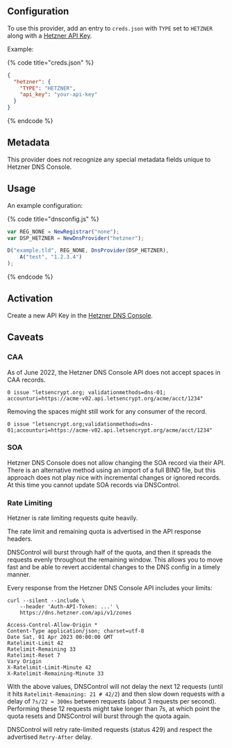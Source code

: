 ## Configuration

To use this provider, add an entry to `creds.json` with `TYPE` set to `HETZNER`
along with a [Hetzner API Key](https://dns.hetzner.com/settings/api-token).

Example:

{% code title="creds.json" %}
```json
{
  "hetzner": {
    "TYPE": "HETZNER",
    "api_key": "your-api-key"
  }
}
```
{% endcode %}

## Metadata

This provider does not recognize any special metadata fields unique to Hetzner
 DNS Console.

## Usage

An example configuration:

{% code title="dnsconfig.js" %}
```javascript
var REG_NONE = NewRegistrar("none");
var DSP_HETZNER = NewDnsProvider("hetzner");

D("example.tld", REG_NONE, DnsProvider(DSP_HETZNER),
    A("test", "1.2.3.4")
);
```
{% endcode %}

## Activation

Create a new API Key in the
[Hetzner DNS Console](https://dns.hetzner.com/settings/api-token).

## Caveats

### CAA

As of June 2022, the Hetzner DNS Console API does not accept spaces in CAA
 records.
```text
0 issue "letsencrypt.org; validationmethods=dns-01; accounturi=https://acme-v02.api.letsencrypt.org/acme/acct/1234"
```

Removing the spaces might still work for any consumer of the record.
```text
0 issue "letsencrypt.org;validationmethods=dns-01;accounturi=https://acme-v02.api.letsencrypt.org/acme/acct/1234"
```

### SOA

Hetzner DNS Console does not allow changing the SOA record via their API.
There is an alternative method using an import of a full BIND file, but this
 approach does not play nice with incremental changes or ignored records.
At this time you cannot update SOA records via DNSControl.

### Rate Limiting

Hetzner is rate limiting requests quite heavily.

The rate limit and remaining quota is advertised in the API response headers.

DNSControl will burst through half of the quota, and then it spreads the
 requests evenly throughout the remaining window. This allows you to move fast
 and be able to revert accidental changes to the DNS config in a timely manner.

Every response from the Hetzner DNS Console API includes your limits:

```shell
curl --silent --include \
    --header 'Auth-API-Token: ...' \
    https://dns.hetzner.com/api/v1/zones

Access-Control-Allow-Origin *
Content-Type application/json; charset=utf-8
Date Sat, 01 Apr 2023 00:00:00 GMT
Ratelimit-Limit 42
Ratelimit-Remaining 33
Ratelimit-Reset 7
Vary Origin
X-Ratelimit-Limit-Minute 42
X-Ratelimit-Remaining-Minute 33
```
With the above values, DNSControl will not delay the next 12 requests (until it
 hits `Ratelimit-Remaining: 21 # 42/2`) and then slow down requests with a
 delay of `7s/22 ≈ 300ms` between requests (about 3 requests per second).
Performing these 12 requests might take longer than 7s, at which point the
 quota resets and DNSControl will burst through the quota again.

DNSControl will retry rate-limited requests (status 429) and respect the
 advertised `Retry-After` delay.
